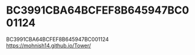 # BC3991CBA64BCFEF8B645947BC001124
BC3991CBA64BCFEF8B645947BC001124
 https://mohnish14.github.io/Tower/
